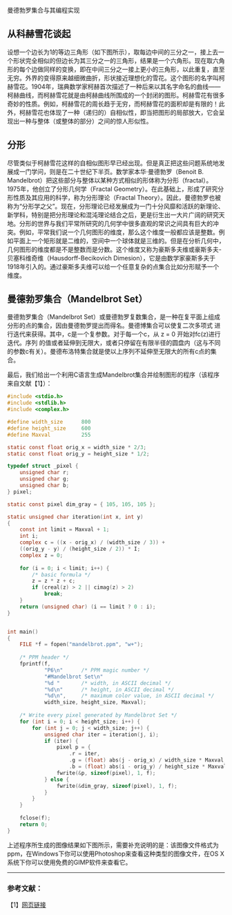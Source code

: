 

曼德勃罗集合与其编程实现

## 从科赫雪花谈起

设想一个边长为1的等边三角形（如下图所示），取每边中间的三分之一，接上去一个形状完全相似的但边长为其三分之一的三角形，结果是一个六角形。现在取六角形的每个边做同样的变换，即在中间三分之一接上更小的三角形，以此重复，直至无穷。外界的变得原来越细微曲折，形状接近理想化的雪花。这个图形的名字叫柯赫雪花。1904年，瑞典数学家柯赫首次描述了一种后来以其名字命名的曲线——柯赫曲线，而柯赫雪花就是由柯赫曲线所围成的一个封闭的图形。柯赫雪花有很多奇妙的性质。例如，柯赫雪花的周长趋于无穷，而柯赫雪花的面积却是有限的！此外，柯赫雪花也体现了一种（递归的）自相似性，即当把图形的局部放大，它会呈现出一种与整体（或整体的部分）之间的惊人形似性。

## 分形

尽管类似于柯赫雪花这样的自相似图形早已经出现。但是真正把这些问题系统地发展成一门学问，则是在二十世纪下半页。数学家本华·曼德勃罗（Benoit B. Mandelbrot）把这些部分与整体以某种方式相似的形体称为分形（fractal）。1975年，他创立了分形几何学（Fractal Geometry）。在此基础上，形成了研究分形性质及其应用的科学，称为分形理论（Fractal Theory）。因此，曼德勃罗也被称为“分形学之父”。现在，分形理论已经发展成为一门十分风靡和活跃的新理论、新学科，特别是把分形理论和混沌理论结合之后，更是衍生出一大片广阔的研究天地。分形的世界与我们平常所研究的几何学中很多直观的常识之间具有巨大的冲突。例如，平常我们说一个几何图形的维度，那么这个维度一般都应该是整数。例如平面上一个矩形就是二维的，空间中一个球体就是三维的。但是在分析几何中，几何图形的维度都是不是整数而是分数。这个维度又称为豪斯多夫维或豪斯多夫-贝塞科维奇维（Hausdorff-Becikovich Dimesion），它是由数学家豪斯多夫于1918年引入的。通过豪斯多夫维可以给一个任意复杂的点集合比如分形赋予一个维度。

## 曼德勃罗集合（Mandelbrot Set）

曼德勃罗集合（Mandelbrot Set）或曼德勃罗复数集合，是一种在复平面上组成分形的点的集合，因由曼德勃罗提出而得名。曼德博集合可以使复二次多项式 进行迭代来获得。其中，c是一个复参数。对于每一个c，从 z = 0 开始对fc(z)进行迭代。序列 的值或者延伸到无限大，或者只停留在有限半径的圆盘内（这与不同的参数c有关）。曼德布洛特集合就是使以上序列不延伸至无限大的所有c点的集合。

最后，我们给出一个利用C语言生成Mandelbrot集合并绘制图形的程序（该程序来自文献【1】）：

```c
#include <stdio.h>
#include <stdlib.h>
#include <complex.h>

#define width_size      800
#define height_size     600
#define Maxval          255

static const float orig_x = width_size * 2/3;
static const float orig_y = height_size * 1/2;

typedef struct _pixel {
    unsigned char r;
    unsigned char g;
    unsigned char b;
} pixel;

static const pixel dim_gray = { 105, 105, 105 };

static unsigned char iteration(int x, int y)
{
    const int limit = Maxval + 1;
    int i;
    complex c = ((x - orig_x) / (width_size / 3)) +
    ((orig_y - y) / (height_size / 2)) * I;
    complex z = 0;
    
    for (i = 0; i < limit; i++) {
        /* basic formula */
        z = z * z + c;
        if (creal(z) > 2 || cimag(z) > 2)
            break;
    }
    return (unsigned char) (i == limit ? 0 : i);
}


int main()
{
    FILE *f = fopen("mandelbrot.ppm", "w+");
    
    /* PPM header */
    fprintf(f,
            "P6\n"      /* PPM magic number */
            "#Mandelbrot Set\n"
            "%d "       /* width, in ASCII decimal */
            "%d\n"      /* height, in ASCII decimal */
            "%d\n",     /* maximum color value, in ASCII decimal */
            width_size, height_size, Maxval);
    
    /* Write every pixel generated by Mandelbrot Set */
    for (int i = 0; i < height_size; i++) {
        for (int j = 0; j < width_size; j++) {
            unsigned char iter = iteration(j, i);
            if (iter) {
                pixel p = {
                    .r = iter,
                    .g = (float) abs(j - orig_x) / width_size * Maxval,
                    .b = (float) abs(i - orig_y) / height_size * Maxval };
                fwrite(&p, sizeof(pixel), 1, f);
            } else {
                fwrite(&dim_gray, sizeof(pixel), 1, f);
            }
        }
    }
    
    fclose(f);
    return 0;
}
```

上述程序所生成的图像结果如下图所示，需要补充说明的是：该图像文件格式为ppm，在Windows下你可以使用Photoshop来查看这种类型的图像文件，在OS X系统下你可以使用免费的GIMP软件来查看它。

-----------------------------
### 参考文献：

【1】[网页链接](http://blog.linux.org.tw/~jserv/archives/2011/09/_mandelbrot_set.html)
